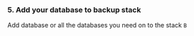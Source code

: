 <!-- usedin: [ _legacy_docker/Tutorials] - post: -->


### 5. Add your database to backup stack

Add database or all the databases you need on to the stack `B`

